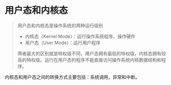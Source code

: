 # 用户态和内核态

> 用户态和内核态是操作系统的两种运行级别
>
> - 内核态（Kernel Mode）：运行操作系统程序，操作硬件
> - 用户态（User Mode）：运行用户程序
> 
> 两者最大的区别就是特权级不同，用户态拥有最低的特权级，内核态拥有较高的特权级。运行在用户态的程序不能直接访问操作系统内核数据结构和程序。

内核态和用户态之间的转换方式主要包括：系统调用，异常和中断。

